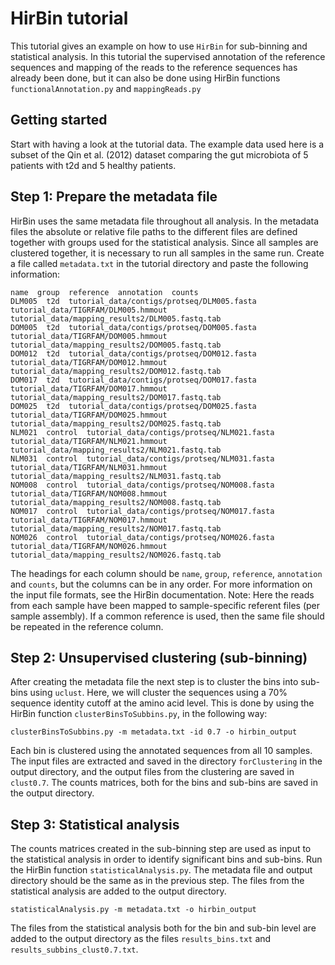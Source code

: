 HirBin tutorial
=======

This tutorial gives an example on how to use `HirBin` for sub-binning and statistical analysis. 
In this tutorial the supervised annotation of the reference sequences and mapping of the reads to the reference sequences has already been done, but it can also be done using HirBin functions `functionalAnnotation.py` and `mappingReads.py`

Getting started
----------------

Start with having a look at the tutorial data. The example data used here is a subset of the Qin et al. (2012) dataset comparing the gut microbiota of 5 patients with t2d and 5 healthy patients.


Step 1: Prepare the metadata file
----------------------------------

HirBin uses the same metadata file throughout all analysis. In the metadata files the absolute or relative file paths to the different files are defined together with groups used for the statistical analysis. Since all samples are clustered together, it is necessary to run all samples in the same run. Create a file called `metadata.txt` in the tutorial directory and paste the following information:

    name  group  reference  annotation  counts
    DLM005  t2d  tutorial_data/contigs/protseq/DLM005.fasta  tutorial_data/TIGRFAM/DLM005.hmmout  tutorial_data/mapping_results2/DLM005.fastq.tab
    DOM005  t2d  tutorial_data/contigs/protseq/DOM005.fasta  tutorial_data/TIGRFAM/DOM005.hmmout  tutorial_data/mapping_results2/DOM005.fastq.tab
    DOM012  t2d  tutorial_data/contigs/protseq/DOM012.fasta  tutorial_data/TIGRFAM/DOM012.hmmout  tutorial_data/mapping_results2/DOM012.fastq.tab
    DOM017  t2d  tutorial_data/contigs/protseq/DOM017.fasta  tutorial_data/TIGRFAM/DOM017.hmmout  tutorial_data/mapping_results2/DOM017.fastq.tab
    DOM025  t2d  tutorial_data/contigs/protseq/DOM025.fasta  tutorial_data/TIGRFAM/DOM025.hmmout  tutorial_data/mapping_results2/DOM025.fastq.tab
    NLM021  control  tutorial_data/contigs/protseq/NLM021.fasta  tutorial_data/TIGRFAM/NLM021.hmmout  tutorial_data/mapping_results2/NLM021.fastq.tab
    NLM031  control  tutorial_data/contigs/protseq/NLM031.fasta  tutorial_data/TIGRFAM/NLM031.hmmout  tutorial_data/mapping_results2/NLM031.fastq.tab
    NOM008  control  tutorial_data/contigs/protseq/NOM008.fasta  tutorial_data/TIGRFAM/NOM008.hmmout  tutorial_data/mapping_results2/NOM008.fastq.tab
    NOM017  control  tutorial_data/contigs/protseq/NOM017.fasta  tutorial_data/TIGRFAM/NOM017.hmmout  tutorial_data/mapping_results2/NOM017.fastq.tab
    NOM026  control  tutorial_data/contigs/protseq/NOM026.fasta  tutorial_data/TIGRFAM/NOM026.hmmout  tutorial_data/mapping_results2/NOM026.fastq.tab

The headings for each column should be `name`, `group`, `reference`, `annotation` and `counts`, but the columns can be in any order. For more information on the input file formats, see the HirBin documentation.
Note: Here the reads from each sample have been mapped to sample-specific referent files (per sample assembly). If a common reference is used, then the same file should be repeated in the reference column.

Step 2: Unsupervised clustering (sub-binning)
----------------------------------------------
After creating the metadata file the next step is to cluster the bins into sub-bins using `uclust`. Here, we will cluster the sequences using a 70% sequence identity cutoff at the amino acid level. This is done by using the HirBin function `clusterBinsToSubbins.py`, in the following way:


    clusterBinsToSubbins.py -m metadata.txt -id 0.7 -o hirbin_output
    
Each bin is clustered using the annotated sequences from all 10 samples. The input files are extracted and saved in the directory `forClustering` in the output directory, and the output files from the clustering are saved in `clust0.7`.
The counts matrices, both for the bins and sub-bins are saved in the output directory.

Step 3: Statistical analysis
--------------------------------
The counts matrices created in the sub-binning step are used as input to the statistical analysis in order to identify significant bins and sub-bins.
Run the HirBin function `statisticalAnalysis.py`. The metadata file and output directory should be the same as in the previous step. The files from the statistical analysis are added to the output directory.

    statisticalAnalysis.py -m metadata.txt -o hirbin_output

The files from the statistical analysis both for the bin and sub-bin level are added to the output directory as the files `results_bins.txt` and `results_subbins_clust0.7.txt`.